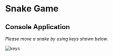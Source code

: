 # Snake Game
## Console Application

_Please move a snake by using keys shown below._

![keys](https://github.com/username-forGithub/react-capstone/assets/104260002/617769ab-c7e3-4f0d-905a-df67d32d16c4)
